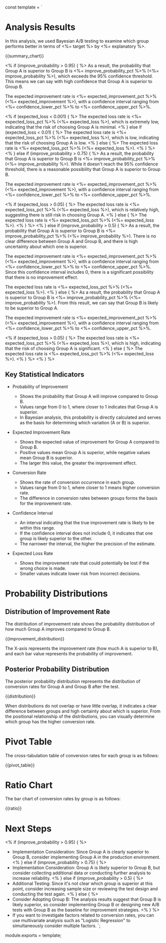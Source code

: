 const template = `
# Analysis Results

In this analysis, we used Bayesian A/B testing to examine which group performs better in terms of <%= target %> by <%= explanatory %>.

{{summary_chart}}

<% if (improve_probability > 0.95) { %>
As a result, the probability that Group A is superior to Group B is <%= improve_probability_pct %>% (<%= improve_probability %>), which exceeds the 95% confidence threshold. This means we can say with high confidence that Group A is superior to Group B.
  
The expected improvement rate is <%= expected_improvement_pct %>% (<%= expected_improvement %>), with a confidence interval ranging from <%= confidence_lower_pct %>% to <%= confidence_upper_pct %>%.
  
<% if (expected_loss < 0.001) { %>
The expected loss rate is <%= expected_loss_pct %>% (<%= expected_loss %>), which is extremely low, indicating that the risk of choosing Group A is minimal.
<% } else if (expected_loss < 0.01) { %>
The expected loss rate is <%= expected_loss_pct %>% (<%= expected_loss %>), which is low, indicating that the risk of choosing Group A is low.
<% } else { %>
The expected loss rate is <%= expected_loss_pct %>% (<%= expected_loss %>).
<% } %>
<% } else if (improve_probability > 0.75) { %>
As a result, the probability that Group A is superior to Group B is <%= improve_probability_pct %>% (<%= improve_probability %>). While it doesn't reach the 95% confidence threshold, there is a reasonable possibility that Group A is superior to Group B.
  
The expected improvement rate is <%= expected_improvement_pct %>% (<%= expected_improvement %>), with a confidence interval ranging from <%= confidence_lower_pct %>% to <%= confidence_upper_pct %>%.
  
<% if (expected_loss > 0.05) { %>
The expected loss rate is <%= expected_loss_pct %>% (<%= expected_loss %>), which is relatively high, suggesting there is still risk in choosing Group A.
<% } else { %>
The expected loss rate is <%= expected_loss_pct %>% (<%= expected_loss %>).
<% } %>
<% } else if (improve_probability > 0.5) { %>
As a result, the probability that Group A is superior to Group B is <%= improve_probability_pct %>% (<%= improve_probability %>). There is no clear difference between Group A and Group B, and there is high uncertainty about which one is superior.
  
The expected improvement rate is <%= expected_improvement_pct %>% (<%= expected_improvement %>), with a confidence interval ranging from <%= confidence_lower_pct %>% to <%= confidence_upper_pct %>%. Since this confidence interval includes 0, there is a significant possibility that there is no improvement effect.
  
The expected loss rate is <%= expected_loss_pct %>% (<%= expected_loss %>).
<% } else { %>
As a result, the probability that Group A is superior to Group B is <%=  improve_probability_pct %>% (<%= improve_probability %>). From this result, we can say that Group B is likely to be superior to Group A.
  
The expected improvement rate is <%= expected_improvement_pct %>% (<%= expected_improvement %>), with a confidence interval ranging from <%= confidence_lower_pct %>% to <%= confidence_upper_pct %>%.
  
<% if (expected_loss > 0.05) { %>
The expected loss rate is <%= expected_loss_pct %>% (<%= expected_loss %>), which is high, indicating that the risk of choosing Group A is significant.
<% } else { %>
The expected loss rate is <%= expected_loss_pct %>% (<%= expected_loss %>).
<% } %>
<% } %>

## Key Statistical Indicators

* Probability of Improvement
  * Shows the probability that Group A will improve compared to Group B.
  * Values range from 0 to 1, where closer to 1 indicates that Group A is superior.
  * In Bayesian analysis, this probability is directly calculated and serves as the basis for determining which variation (A or B) is superior.

* Expected Improvement Rate
  * Shows the expected value of improvement for Group A compared to Group B.
  * Positive values mean Group A is superior, while negative values mean Group B is superior.
  * The larger this value, the greater the improvement effect.

* Conversion Rate
  * Shows the rate of conversion occurrence in each group.
  * Values range from 0 to 1, where closer to 1 means higher conversion rate.
  * The difference in conversion rates between groups forms the basis for the improvement rate.

* Confidence Interval
  * An interval indicating that the true improvement rate is likely to be within this range.
  * If the confidence interval does not include 0, it indicates that one group is likely superior to the other.
  * The narrower the interval, the higher the precision of the estimate.

* Expected Loss Rate
  * Shows the improvement rate that could potentially be lost if the wrong choice is made.
  * Smaller values indicate lower risk from incorrect decisions.

# Probability Distributions

## Distribution of Improvement Rate

The distribution of improvement rate shows the probability distribution of how much Group A improves compared to Group B.

{{improvement_distribution}}

The X-axis represents the improvement rate (how much A is superior to B), and each bar value represents the probability of improvement.

## Posterior Probability Distribution

The posterior probability distribution represents the distribution of conversion rates for Group A and Group B after the test.

{{distribution}}

When distributions do not overlap or have little overlap, it indicates a clear difference between groups and high certainty about which is superior. From the positional relationship of the distributions, you can visually determine which group has the higher conversion rate.

# Pivot Table

The cross-tabulation table of conversion rates for each group is as follows:

{{pivot_table}}

# Ratio Chart

The bar chart of conversion rates by group is as follows:

{{ratio}}

# Next Steps

<% if (improve_probability > 0.95) { %>
* Implementation Consideration: Since Group A is clearly superior to Group B, consider implementing Group A in the production environment.
<% } else if (improve_probability > 0.75) { %>
* Implementation Consideration: Group A is likely superior to Group B, but consider collecting additional data or conducting further analysis to increase reliability.
<% } else if (improve_probability > 0.5) { %>
* Additional Testing: Since it's not clear which group is superior at this point, consider increasing sample size or reviewing the test design and conducting the test again.
<% } else { %>
* Consider Adopting Group B: The analysis results suggest that Group B is likely superior, so consider implementing Group B or designing new A/B tests with Group B as the baseline for improvement strategies.
<% } %>
* If you want to investigate factors related to conversion rates, you can use multivariate analysis such as "Logistic Regression" to simultaneously consider multiple factors.
`;

module.exports = template; 